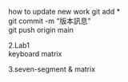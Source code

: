 how to update new work
    git add *  
    git commit -m “版本訊息”  
    git push origin main  

2.Lab1  
    keyboard matrix  

3.seven-segment & matrix  

